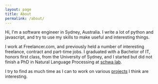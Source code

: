 ```yaml
---
layout: page
title: About
permalink: /about/
---
```


Hi, I'm a software engineer in Sydney, Australia. I write a lot of python and javascript, and try to use my skills to make useful and interesting things.

I work at Freelancer.com, and previously held a number of interesting freelance, contract and part-time jobs. I graduated with a Bachelor of IT, honors first class, from the University of Sydney, and I started but did not finish a PhD in Natural Language Processing at <a href="https://schwa.org">schwa lab</a>.

I try to find as much time as I can to work on various <a href="{{site.url}}/projects">projects</a> I think are interesting.
